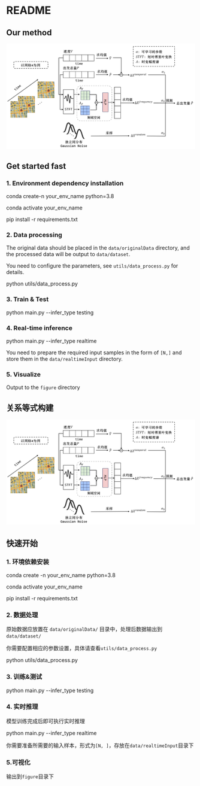 # README

## Our method

![image.png](image.png)

## Get started fast

### 1. Environment dependency installation

conda create-n your_env_name python=3.8

conda activate your_env_name

pip install -r requirements.txt

### 2. Data processing

The original data should be placed in the `data/originalData` directory, and the processed data will be output to `data/dataset`.

You need to configure the parameters, see `utils/data_process.py` for details.

python utils/data_process.py

### 3. Train & Test

python main.py --infer_type testing

### 4. Real-time inference

python main.py --infer_type realtime

You need to prepare the required input samples in the form of `[N,]` and store them in the `data/realtimeInput` directory.

### 5. Visualize

Output to the `figure` directory

## 关系等式构建

![image.png](image.png)

## 快速开始

### 1. 环境依赖安装

conda create -n your_env_name python=3.8

conda activate your_env_name

pip install -r requirements.txt

### 2. 数据处理

原始数据应放置在 `data/originalData/` 目录中，处理后数据输出到 `data/dataset/` 

你需要配置相应的参数设置，具体请查看`utils/data_process.py` 

python utils/data_process.py

### 3. 训练&测试

python main.py --infer_type testing

### 4. 实时推理

模型训练完成后即可执行实时推理

python main.py --infer_type realtime

你需要准备所需要的输入样本，形式为`[N, ]`，存放在`data/realtimeInput`目录下

### 5.可视化

输出到`figure`目录下